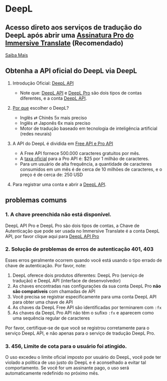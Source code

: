 # DeepL

## Acesso direto aos serviços de tradução do DeepL após abrir uma [Assinatura Pro do Immersive Translate](https://immersivetranslate.com/en/pricing/) (Recomendado)

[Saiba Mais](https://immersivetranslate.com/en/pricing/)

## Obtenha a API oficial do DeepL via DeepL

1. Introdução Oficial: [DeepL API](https://www.deepl.com/en/pro#developer)

   - Note que: [DeepL API](https://www.deepl.com/en/pro#developer) e [DeepL Pro](https://www.deepl.com/pro) são dois tipos de contas diferentes, e a conta [DeepL API](https://www.deepl.com/en/pro/select-country#developer).

2. [Por que](https://www.deepl.com/en/whydeepl) escolher o DeepL?

   - Inglês ⇄ Chinês 5x mais preciso
   - Inglês ⇄ Japonês 6x mais preciso
   - Motor de tradução baseado em tecnologia de inteligência artificial (redes neurais)

3. A API do DeepL é dividida em [Free API e Pro API](https://www.deepl.com/en/pro#developer)

   - A Free API fornece 500.000 caracteres gratuitos por mês.
   - A [taxa oficial](https://www.deepl.com/en/pro#developer) para a Pro API é: $25 por 1 milhão de caracteres.
   - Para um usuário de alta frequência, a quantidade de caracteres consumidos em um mês é de cerca de 10 milhões de caracteres, e o preço é de cerca de: 250 USD

4. Para registrar uma conta e abrir a [DeepL API](https://www.deepl.com/en/pro#developer).

## problemas comuns

### 1. A chave preenchida não está disponível.

DeepL API Pro e DeepL Pro são dois tipos de contas, a Chave de Autenticação que pode ser usada no Immersive Translate é a conta DeepL API, por favor clique aqui para [DeepL API Pro](https://www.deepl.com/en/pro/select-country#developer)

### 2. Solução de problemas de erros de autenticação 401, 403

Esses erros geralmente ocorrem quando você está usando o tipo errado de chave de autenticação. Por favor, note:

1. DeepL oferece dois produtos diferentes: DeepL Pro (serviço de tradução) e DeepL API (interface de desenvolvedor)
2. As chaves encontradas nas configurações da sua conta DeepL Pro **não são compatíveis** com chamadas de API
3. Você precisa se registrar especificamente para uma conta DeepL API para obter uma chave de API
4. As chaves da DeepL Free API são identificadas por terminarem com `:fx`
5. As chaves da DeepL Pro API não têm o sufixo `:fx` e aparecem como uma sequência regular de caracteres

Por favor, certifique-se de que você se registrou corretamente para o serviço DeepL API, e não apenas para o serviço de tradução DeepL Pro.

### 3. 456, Limite de cota para o usuário foi atingido.

O uso excedeu o limite oficial imposto por usuário do DeepL, você pode ter violado a política de uso justo do DeepL e é aconselhado a evitar tal comportamento. Se você for um assinante pago, o uso será automaticamente redefinido no próximo mês.
